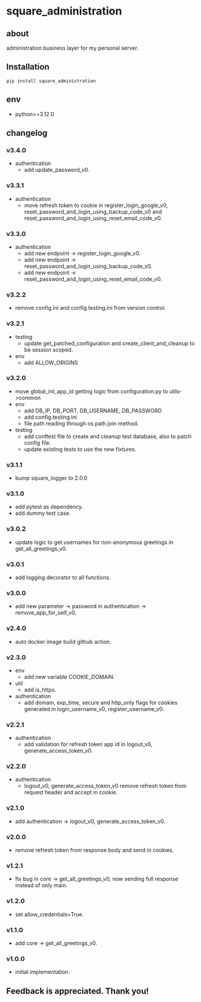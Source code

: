 # square_administration

## about

administration business layer for my personal server.

## Installation

```shell
pip install square_administration
```

## env

- python>=3.12.0

## changelog

### v3.4.0

- authentication
    - add update_password_v0.

### v3.3.1

- authentication
    - move refresh token to cookie in register_login_google_v0, reset_password_and_login_using_backup_code_v0 and
      reset_password_and_login_using_reset_email_code_v0.

### v3.3.0

- authentication
    - add new endpoint -> register_login_google_v0.
    - add new endpoint -> reset_password_and_login_using_backup_code_v0.
    - add new endpoint -> reset_password_and_login_using_reset_email_code_v0.

### v3.2.2

- remove config.ini and config.testing.ini from version control.

### v3.2.1

- testing
    - update get_patched_configuration and create_client_and_cleanup to be session scoped.
- env
    - add ALLOW_ORIGINS

### v3.2.0

- move global_int_app_id getting logic from configuration.py to utils->common
- env
    - add DB_IP, DB_PORT, DB_USERNAME, DB_PASSWORD
    - add config.testing.ini
    - file path reading through os.path.join method.
- testing
    - add conftest file to create and cleanup test database, also to patch config file.
    - update existing tests to use the new fixtures.

### v3.1.1

- bump square_logger to 2.0.0

### v3.1.0

- add pytest as dependency.
- add dummy test case.

### v3.0.2

- update logic to get usernames for non-anonymous greetings in get_all_greetings_v0.

### v3.0.1

- add logging decorator to all functions.

### v3.0.0

- add new parameter -> password in authentication -> remove_app_for_self_v0.

### v2.4.0

- auto docker image build github action.

### v2.3.0

- env
    - add new variable COOKIE_DOMAIN.
- util
    - add is_https.
- authentication
    - add domain, exp_time, secure and http_only flags for cookies generated in login_username_v0, register_username_v0.

### v2.2.1

- authentication
    - add validation for refresh token app id in logout_v0, generate_access_token_v0.

### v2.2.0

- authentication
    - logout_v0, generate_access_token_v0 remove refresh token from request header and accept in cookie.

### v2.1.0

- add authentication -> logout_v0, generate_access_token_v0.

### v2.0.0

- remove refresh token from response body and send in cookies.

### v1.2.1

- fix bug in core -> get_all_greetings_v0, now sending full response instead of only main.

### v1.2.0

- set allow_credentials=True.

### v1.1.0

- add core -> get_all_greetings_v0.

### v1.0.0

- initial implementation.

## Feedback is appreciated. Thank you!